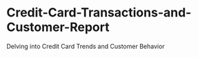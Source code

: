 # Credit-Card-Transactions-and-Customer-Report
Delving into Credit Card Trends and Customer Behavior
